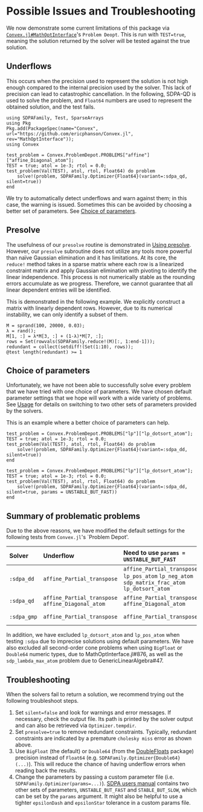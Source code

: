# Possible Issues and Troubleshooting

We now demonstrate some current limitations of this package via [`Convex.jl#MathOptInterface`](https://github.com/ericphanson/Convex.jl/tree/MathOptInterface)'s `Problem Deopt`. This is run with `TEST=true`, meaning the solution returned by the solver will be tested against the true solution.

## Underflows

This occurs when the precision used to represent the solution is not high enough compared to the internal precision used by the solver. This lack of precision can lead to catastrophic cancellation. In the following, SDPA-QD is used to solve the problem, and `Float64` numbers are used to represent the obtained solution, and the test fails.

```@setup convex
using SDPAFamily, Test, SparseArrays
using Pkg
Pkg.add(PackageSpec(name="Convex", url="https://github.com/ericphanson/Convex.jl", rev="MathOptInterface"));
using Convex
```
```@repl convex
test_problem = Convex.ProblemDepot.PROBLEMS["affine"]["affine_Diagonal_atom"];
TEST = true; atol = 1e-3; rtol = 0.0;
test_problem(Val(TEST), atol, rtol, Float64) do problem
    solve!(problem, SDPAFamily.Optimizer{Float64}(variant=:sdpa_qd, silent=true))
end
```

We try to automatically detect underflows and warn against them; in this case, the warning is issued. Sometimes this can be avoided by choosing a better set of parameters. See [Choice of parameters](@ref).

## Presolve

The usefulness of our `presolve` routine is demonstrated in [Using presolve](@ref). However, our `presolve` subroutine does not utilize any tools more powerful than naïve Gaussian elimination and it has limitations. At its core, the `reduce!` method takes in a sparse matrix where each row is a linearized constraint matrix and apply Gaussian elimination with pivoting to identify the linear independence. This process is not numerically stable as the rounding errors accumulate as we progress. Therefore, we cannot guarantee that all linear dependent entries will be identified. 

This is demonstrated in the following example. We explicitly construct a matrix with linearly dependent rows. However, due to its numerical instability, we can only identify a subset of them. 

```@repl convex
M = sprand(100, 20000, 0.03);
λ = rand();
M[1, :] = λ*M[3, :] + (1-λ)*M[7, :];
rows = Set(rowvals(SDPAFamily.reduce!(M)[:, 1:end-1]));
redundant = collect(setdiff!(Set(1:10), rows));
@test length(redundant) >= 1
```

## Choice of parameters

Unfortunately, we have not been able to successfully solve every problem that we have tried with one choice of parameters. We have chosen default parameter settings that we hope will work with a wide variety of problems. See [Usage](@ref) for details on switching to two other sets of parameters provided by the solvers.

This is an example where a better choice of parameters can help.

```@repl convex
test_problem = Convex.ProblemDepot.PROBLEMS["lp"]["lp_dotsort_atom"];
TEST = true; atol = 1e-3; rtol = 0.0;
test_problem(Val(TEST), atol, rtol, Float64) do problem
    solve!(problem, SDPAFamily.Optimizer{Float64}(variant=:sdpa_dd, silent=true))
end
```

```@repl convex
test_problem = Convex.ProblemDepot.PROBLEMS["lp"]["lp_dotsort_atom"];
TEST = true; atol = 1e-3; rtol = 0.0;
test_problem(Val(TEST), atol, rtol, Float64) do problem
    solve!(problem, SDPAFamily.Optimizer{Float64}(variant=:sdpa_dd, silent=true, params = UNSTABLE_BUT_FAST))
end
```

## Summary of problematic problems

Due to the above reasons, we have modified the default settings for the following tests from `Convex.jl`'s `Problem Depot'.

| Solver      | Underflow                                         | Need to use `params = UNSTABLE_BUT_FAST`                          | Presolve disabled due to long runtime                  |
| :---------- | :------------------------------------------------ | :----------------------------------------------------------- | :----------------------------------------------------- |
| `:sdpa_dd`  | `affine_Partial_transpose`                        | `affine_Partial_transpose` `lp_pos_atom` `lp_neg_atom` `sdp_matrix_frac_atom` `lp_dotsort_atom` | `affine_Partial_transpose` `lp_min_atom` `lp_max_atom` |
| `:sdpa_qd`  | `affine_Partial_transpose` `affine_Diagonal_atom` | `affine_Partial_transpose` `affine_Diagonal_atom`            | `affine_Partial_transpose` `lp_min_atom` `lp_max_atom` |
| `:sdpa_gmp` | `affine_Partial_transpose`                        | `affine_Partial_transpose`                                   | `affine_Partial_transpose` `lp_min_atom` `lp_max_atom` |

In addition, we have excluded `lp_dotsort_atom` and `lp_pos_atom` when testing `:sdpa` due to imprecise solutions using default parameters. We have also excluded all second-order cone problems when using `BigFloat` or `Double64` numeric types, due to MathOptInterface.jl#876, as well as the `sdp_lambda_max_atom` problem due to GenericLinearAlgebra#47.

## Troubleshooting

When the solvers fail to return a solution, we recommend trying out the following troubleshoot steps.

1. Set `silent=false` and look for warnings and error messages. If necessary, check the output file. Its path is printed by the solver output and can also be retrieved via `Optimizer.tempdir`.
2. Set `presolve=true` to remove redundant constraints. Typically, redundant constraints are indicated by a premature `cholesky miss` error as shown above.
3. Use `BigFloat` (the default) or `Double64` (from the [DoubleFloats](https://github.com/JuliaMath/DoubleFloats.jl) package) precision instead of `Float64` (e.g. `SDPAFamily.Optimizer{Double64}(...)`). This will reduce the chance of having underflow errors when reading back the results.
4. Change the parameters by passing a custom parameter file (i.e. `SDPAFamily.Optimizer(params=...)`). [SDPA users manual](https://sourceforge.net/projects/sdpa/files/sdpa/sdpa.7.1.1.manual.20080618.pdf) contains two other sets of parameters, `UNSTABLE_BUT_FAST` and `STABLE_BUT_SLOW`, which can be set by the `params` argument. It might also be helpful to use a tighter `epsilonDash` and `epsilonStar` tolerance in a custom params file.
